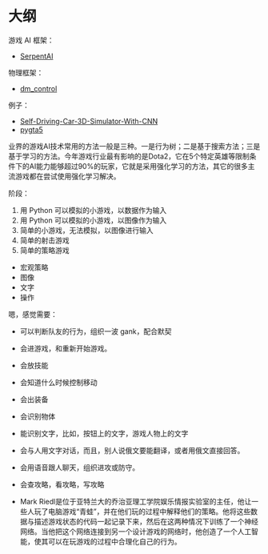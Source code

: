 # 大纲


游戏 AI 框架：

- [SerpentAI](https://github.com/SerpentAI/SerpentAI)


物理框架：

- [dm_control](https://github.com/deepmind/dm_control)


例子：

- [Self-Driving-Car-3D-Simulator-With-CNN](https://github.com/sagar448/Self-Driving-Car-3D-Simulator-With-CNN)
- [pygta5](https://github.com/sentdex/pygta5/)


业界的游戏AI技术常用的方法一般是三种。一是行为树；二是基于搜索方法；三是基于学习的方法。今年游戏行业最有影响的是Dota2，它在5个特定英雄等限制条件下的AI能力能够超过90%的玩家，它就是采用强化学习的方法，其它的很多主流游戏都在尝试使用强化学习解决。






阶段：

1. 用 Python 可以模拟的小游戏，以数据作为输入
2. 用 Python 可以模拟的小游戏，以图像作为输入
3. 简单的小游戏，无法模拟，以图像进行输入
4. 简单的射击游戏
5. 简单的策略游戏




- 宏观策略
- 图像
- 文字
- 操作




嗯，感觉需要：


- 可以判断队友的行为，组织一波 gank，配合默契
- 会进游戏，和重新开始游戏。
- 会放技能
- 会知道什么时候控制移动
- 会出装备
- 会识别物体
- 能识别文字，比如，按钮上的文字，游戏人物上的文字
- 会与人用文字对话，而且，别人说俄文要能翻译，或者用俄文直接回答。
- 会用语音跟人聊天，组织进攻或防守。
- 会查攻略，看攻略，写攻略






- Mark Riedl是位于亚特兰大的乔治亚理工学院娱乐情报实验室的主任，他让一些人玩了电脑游戏“青蛙”，并在他们玩的过程中解释他们的策略。他将这些数据与描述游戏状态的代码一起记录下来，然后在这两种情况下训练了一个神经网络。当他把这个网络连接到另一个设计游戏的网络时，他创造了一个人工智能，使其可以在玩游戏的过程中合理化自己的行为。
